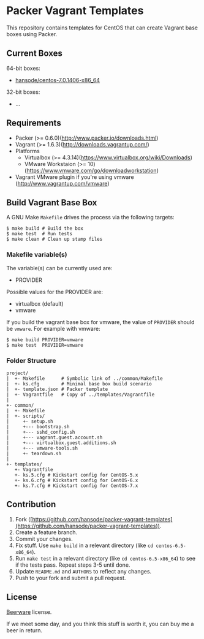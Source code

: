 Packer Vagrant Templates
========================

This repository contains templates for CentOS that can create Vagrant base boxes using Packer.

Current Boxes
-------------

64-bit boxes:

+ [hansode/centos-7.0.1406-x86_64](https://vagrantcloud.com/hansode/centos-7.0.1406-x86_64)

32-bit boxes:

+ ...

Requirements
------------

* Packer (>= 0.6.0)(http://www.packer.io/downloads.html)
* Vagrant (>= 1.6.3)(http://downloads.vagrantup.com/)
* Platforms
  * Virtualbox (>= 4.3.14)(https://www.virtualbox.org/wiki/Downloads)
  * VMware Workstaion (>= 10)(https://www.vmware.com/go/downloadworkstation)
* Vagrant VMware plugin if you're using vmware (http://www.vagrantup.com/vmware)

Build Vagrant Base Box
----------------------

A GNU Make `Makefile` drives the process via the following targets:

```
$ make build # Build the box
$ make test  # Run tests
$ make clean # Clean up stamp files
```

### Makefile variable(s)

The variable(s) can be currently used are:

+ PROVIDER

Possible values for the PROVIDER are:

+ virtualbox (default)
+ vmware

If you build the vagrant base box for vmware, the value of `PROVIDER` should be `vmware`. For example with vmware:

```
$ make build PROVIDER=vmware
$ make test  PROVIDER=vmware
```

### Folder Structure

```
project/
|  +- Makefile      # Symbolic link of ../common/Makefile
|  +- ks.cfg        # Minimal base box build scenario
|  +- template.json # Packer template
|  +- Vagrantfile   # Copy of ../templates/Vagrantfile
|
+- common/
|  +- Makefile
|  +- scripts/
|     +- setup.sh
|     +--- bootstrap.sh
|     +--- sshd_config.sh
|     +--- vagrant.guest.account.sh
|     +--- virtualbox.guest.additions.sh
|     +--- vmware-tools.sh
|     +- teardown.sh
|
+- templates/
   +- Vagrantfile
   +- ks.5.cfg # Kickstart config for CentOS-5.x
   +- ks.6.cfg # Kickstart config for CentOS-6.x
   +- ks.7.cfg # Kickstart config for CentOS-7.x
```

Contribution
------------

1. Fork ([https://github.com/hansode/packer-vagrant-templates](https://github.com/hansode/packer-vagrant-templates)).
2. Create a feature branch.
3. Commit your changes.
4. Fix stuff.  Use `make build` in a relevant directory (like `cd centos-6.5-x86_64`).
5. Run `make test` in a relevant directory (like `cd centos-6.5-x86_64`) to see if the tests pass.  Repeat steps 3-5 until done.
6. Update `README.md` and `AUTHORS` to reflect any changes.
7. Push to your fork and submit a pull request.

License
-------

[Beerware](http://en.wikipedia.org/wiki/Beerware) license.

If we meet some day, and you think this stuff is worth it, you can buy me a beer in return.
